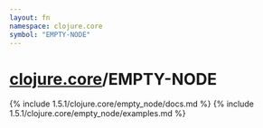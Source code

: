 ```yaml
---
layout: fn
namespace: clojure.core
symbol: "EMPTY-NODE"
---
```


# [clojure.core](../)/EMPTY-NODE

{% include 1.5.1/clojure.core/empty_node/docs.md %}
{% include 1.5.1/clojure.core/empty_node/examples.md %}

